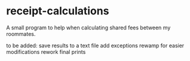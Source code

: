 # receipt-calculations
A small program to help when calculating shared fees between my roommates.

to be added:
save results to a text file
add exceptions
rewamp for easier modifications
rework final prints

